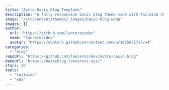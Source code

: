 ```yaml
---
title: "Astro Basic Blog Template"
description: "A fully-responsive basic blog theme made with Tailwind CSS with blog sample, a dark theme and SEO Friendly!"
image: "/src/content/themes/_images/basic-blog.webp"
images: []
author:
  url: "https://github.com/lancerossdev"
  name: "lancerossdev"
  avatar: "https://avatars.githubusercontent.com/u/102563271?v=4"
categories:
  - "blog"
repoUrl: "https://github.com/lancerossdev/astro-basic-blog"
demoUrl: "https://basicblog.lanceross.xyz/"
stars: 36
tools:
  - "tailwind"
  - "mdx"
---
```

